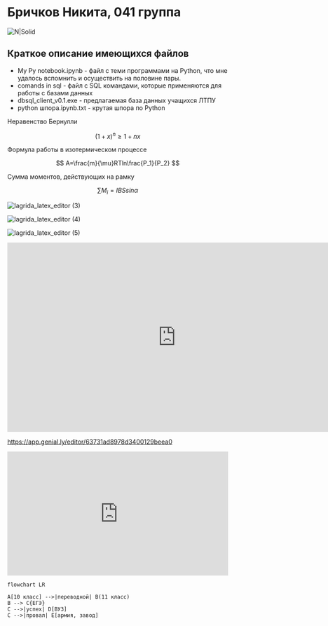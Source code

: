 # Бричков Никита, 041 группа
![N|Solid](https://storage.theoryandpractice.ru/tnp/uploads/image_block/000/052/014/image/base_d9dd9b626f.jpg)


## Краткое описание имеющихся файлов
- My Py notebook.ipynb - файл с теми программами на Python, что мне удалось вспомнить и осуществить на половине пары.
- comands in sql - файл с SQL командами, которые применяются для работы с базами данных
- dbsql_client_v0.1.exe - предлагаемая база данных учащихся ЛТПУ
- python шпора.ipynb.txt - крутая шпора по Python


Неравенство Бернулли

$$ (1 + x)^n \ge 1 + nx $$

Формула работы в изотермическом процессе

$$ A=\frac{m}{\mu}RTln\frac{P_1}{P_2} $$

Сумма моментов, действующих на рамку

$$ \sum M_i = IBSsin\alpha $$



![lagrida_latex_editor (3)](https://user-images.githubusercontent.com/114459505/200477967-c5785252-deb5-4c78-8231-7c8bf0d3fb6f.png)


![lagrida_latex_editor (4)](https://user-images.githubusercontent.com/114459505/200478045-0efef815-3b48-4fcf-9005-3f16f9d73ad1.png)


![lagrida_latex_editor (5)](https://user-images.githubusercontent.com/114459505/200478076-ad7375df-bf80-40e2-b625-239b241bf0ba.png)


<iframe width="768" height="432" src="https://miro.com/app/live-embed/uXjVPD1y1-g=/?moveToViewport=-7406,-2287,2190,1109&embedId=679918713050" frameborder="0" scrolling="no" allowfullscreen></iframe>

https://app.genial.ly/editor/63731ad8978d3400129beea0


<div style="width: 100%;"><div style="position: relative; padding-bottom: 56.17%; padding-top: 0; height: 0;"><iframe title="Interactive image" frameborder="0" width="1200" height="674" style="position: absolute; top: 0; left: 0; width: 100%; height: 100%;" src="https://view.genial.ly/6378d7e28460fb0017c365a1" type="text/html" allowscriptaccess="always" allowfullscreen="true" scrolling="yes" allownetworking="all"></iframe> </div> </div>

```mermaid
flowchart LR

A[10 класс] -->|переводной| B(11 класс)
B --> C{ЕГЭ}
C -->|успех| D[ВУЗ]
C -->|провал| E[армия, завод]
```
